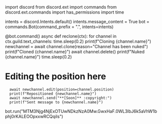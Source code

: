 import discord 
from discord.ext import commands
from discord.ext.commands import has_permissions
import time

intents = discord.Intents.default()
intents.message_content = True
bot = commands.Bot(command_prefix = ".", intents=intents)

@bot.command()
async def reclone(ctx):
  for channel in ctx.guild.text_channels:
      time.sleep(0.2)
      print(f"Cloning {channel.name}")
      newchannel = await channel.clone(reason="Channel has been nuked")
      print(f"Cloned {channel.name}")
      await channel.delete() 
      print(f"Nuked {channel.name}")
      time.sleep(0.2)
  # Editing the position here
      await newchannel.edit(position=channel.position)
      print(f"Repositioned {newchannel.name}")
      await newchannel.send("**[Soon]** :copyright:")
      print(f"Sent message to {newchannel.name}")

bot.run("MTM3Njg4NjExOTUwNDkzNzA0Mw.GwxHaF.0WL3lbJ6k5aVhW1bphj0rKALEOOpxxwRCQqils")
